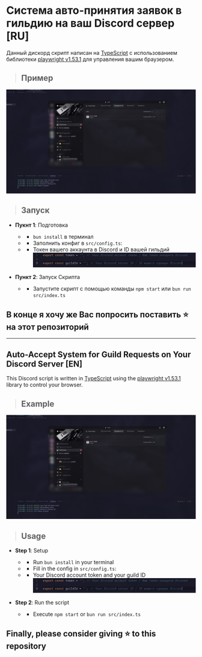 # Система авто-принятия заявок в гильдию на ваш Discord сервер [RU]
Данный дискорд скрипт написан на [TypeScript](https://www.typescriptlang.org/) с использованием библиотеки [playwright v1.53.1](https://www.npmjs.com/package/playwright) для управления вашим браузером.

> ## Пример
![visual](./assets/Readme/Example.png)

> ## Запуск
- **Пукнт 1**: Подготовка
    - - `bun install` в терминал
    - - Заполнить конфиг в `src/config.ts`:
    - - Токен вашего аккаунта в Discord и ID вашей гильдий
    ![config](./assets/Readme/Config.png)

- **Пункт 2**: Запуск Скрипта
    - - Запустите скрипт с помощью команды `npm start` или `bun run src/index.ts`

## В конце я хочу же Вас попросить поставить ⭐ на этот репозиторий

---

## Auto-Accept System for Guild Requests on Your Discord Server [EN]

This Discord script is written in [TypeScript](https://www.typescriptlang.org/) using the [playwright v1.53.1](https://www.npmjs.com/package/playwright) library to control your browser.

> ## Example  
![visual](./assets/Readme/Example.png)

> ## Usage  
- **Step 1**: Setup  
    - - Run `bun install` in your terminal  
    - - Fill in the config in `src/config.ts`:  
    - - Your Discord account token and your guild ID  
    ![config](./assets/Readme/Config.png)  

- **Step 2**: Run the script  
    - - Execute `npm start` or `bun run src/index.ts`

## Finally, please consider giving ⭐ to this repository  
